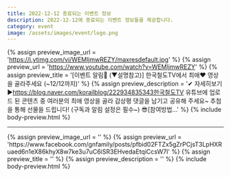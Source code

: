 ```yaml
---
title: 2022-12-12 종료되는 이벤트 정보
description: 2022-12-12에 종료되는 이벤트 정보들을 제공합니다.
category: event
image: /assets/images/event/logo.png
---
```

{% assign preview_image_url = 'https://i.ytimg.com/vi/WEMljmwREZY/maxresdefault.jpg' %}
{% assign preview_url = 'https://www.youtube.com/watch?v=WEMljmwREZY' %}
{% assign preview_title = '[이벤트 알림🎁 (▼설명참고)] 한국철도TV에서 최애♥ 영상을 골라주세요 (~12/12까지)' %}
{% assign preview_description = '✔ 자세히보기 ▶https://blog.naver.com/korailblog/222934835343한국철도TV 유튜브에 업로드 된 콘텐츠 중 여러분의 최애 영상을 골라 감상평 댓글을 남기고 공유해 주세요~ 추첨을 통해 선물을 드립니다!  (구독과 알림 설정은 필수~) 😎[참여방법...' %}
{% include body-preview.html %}
<hr>{% assign preview_image_url = '' %}
{% assign preview_url = 'https://www.facebook.com/gnfamily/posts/pfbid02FTZx5gZrPCjsT3LpHXRuaed6n1eX86khyX8w7ke3u7uC6iSR3EHvedaEtqiCcsW7l' %}
{% assign preview_title = '' %}
{% assign preview_description = '' %}
{% include body-preview.html %}